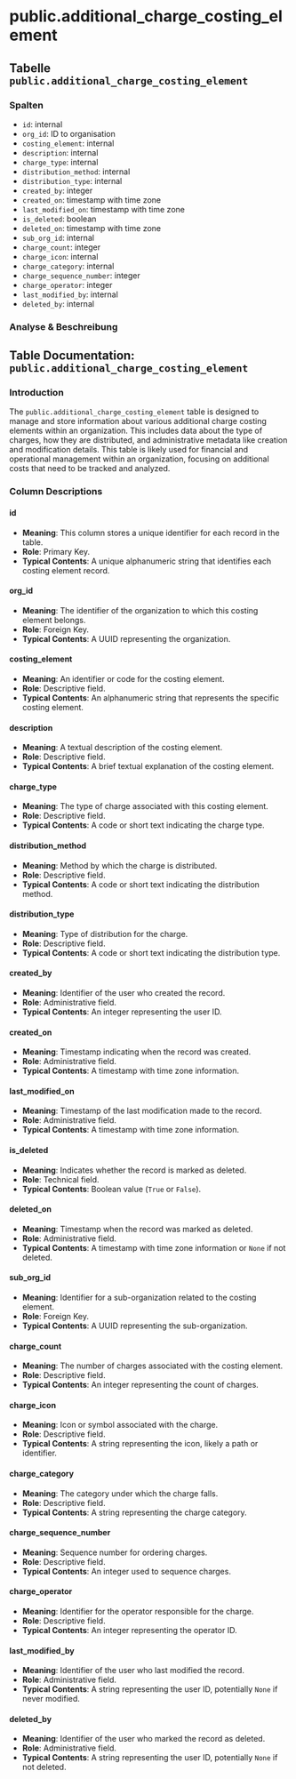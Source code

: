 # public.additional\_charge\_costing\_element

## Tabelle `public.additional_charge_costing_element`

### Spalten

* `id`: internal
* `org_id`: ID to organisation
* `costing_element`: internal
* `description`: internal
* `charge_type`: internal
* `distribution_method`: internal
* `distribution_type`: internal
* `created_by`: integer
* `created_on`: timestamp with time zone
* `last_modified_on`: timestamp with time zone
* `is_deleted`: boolean
* `deleted_on`: timestamp with time zone
* `sub_org_id`: internal
* `charge_count`: integer
* `charge_icon`: internal
* `charge_category`: internal
* `charge_sequence_number`: integer
* `charge_operator`: integer
* `last_modified_by`: internal
* `deleted_by`: internal

### Analyse & Beschreibung

## Table Documentation: `public.additional_charge_costing_element`

### Introduction

The `public.additional_charge_costing_element` table is designed to manage and store information about various additional charge costing elements within an organization. This includes data about the type of charges, how they are distributed, and administrative metadata like creation and modification details. This table is likely used for financial and operational management within an organization, focusing on additional costs that need to be tracked and analyzed.

### Column Descriptions

#### id

* **Meaning**: This column stores a unique identifier for each record in the table.
* **Role**: Primary Key.
* **Typical Contents**: A unique alphanumeric string that identifies each costing element record.

#### org\_id

* **Meaning**: The identifier of the organization to which this costing element belongs.
* **Role**: Foreign Key.
* **Typical Contents**: A UUID representing the organization.

#### costing\_element

* **Meaning**: An identifier or code for the costing element.
* **Role**: Descriptive field.
* **Typical Contents**: An alphanumeric string that represents the specific costing element.

#### description

* **Meaning**: A textual description of the costing element.
* **Role**: Descriptive field.
* **Typical Contents**: A brief textual explanation of the costing element.

#### charge\_type

* **Meaning**: The type of charge associated with this costing element.
* **Role**: Descriptive field.
* **Typical Contents**: A code or short text indicating the charge type.

#### distribution\_method

* **Meaning**: Method by which the charge is distributed.
* **Role**: Descriptive field.
* **Typical Contents**: A code or short text indicating the distribution method.

#### distribution\_type

* **Meaning**: Type of distribution for the charge.
* **Role**: Descriptive field.
* **Typical Contents**: A code or short text indicating the distribution type.

#### created\_by

* **Meaning**: Identifier of the user who created the record.
* **Role**: Administrative field.
* **Typical Contents**: An integer representing the user ID.

#### created\_on

* **Meaning**: Timestamp indicating when the record was created.
* **Role**: Administrative field.
* **Typical Contents**: A timestamp with time zone information.

#### last\_modified\_on

* **Meaning**: Timestamp of the last modification made to the record.
* **Role**: Administrative field.
* **Typical Contents**: A timestamp with time zone information.

#### is\_deleted

* **Meaning**: Indicates whether the record is marked as deleted.
* **Role**: Technical field.
* **Typical Contents**: Boolean value (`True` or `False`).

#### deleted\_on

* **Meaning**: Timestamp when the record was marked as deleted.
* **Role**: Administrative field.
* **Typical Contents**: A timestamp with time zone information or `None` if not deleted.

#### sub\_org\_id

* **Meaning**: Identifier for a sub-organization related to the costing element.
* **Role**: Foreign Key.
* **Typical Contents**: A UUID representing the sub-organization.

#### charge\_count

* **Meaning**: The number of charges associated with the costing element.
* **Role**: Descriptive field.
* **Typical Contents**: An integer representing the count of charges.

#### charge\_icon

* **Meaning**: Icon or symbol associated with the charge.
* **Role**: Descriptive field.
* **Typical Contents**: A string representing the icon, likely a path or identifier.

#### charge\_category

* **Meaning**: The category under which the charge falls.
* **Role**: Descriptive field.
* **Typical Contents**: A string representing the charge category.

#### charge\_sequence\_number

* **Meaning**: Sequence number for ordering charges.
* **Role**: Descriptive field.
* **Typical Contents**: An integer used to sequence charges.

#### charge\_operator

* **Meaning**: Identifier for the operator responsible for the charge.
* **Role**: Descriptive field.
* **Typical Contents**: An integer representing the operator ID.

#### last\_modified\_by

* **Meaning**: Identifier of the user who last modified the record.
* **Role**: Administrative field.
* **Typical Contents**: A string representing the user ID, potentially `None` if never modified.

#### deleted\_by

* **Meaning**: Identifier of the user who marked the record as deleted.
* **Role**: Administrative field.
* **Typical Contents**: A string representing the user ID, potentially `None` if not deleted.
